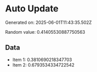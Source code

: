 # Auto Update

Generated on: 2025-06-01T11:43:35.502Z

Random value: 0.41405530887750563

## Data

- Item 1: 0.3810690218347703
- Item 2: 0.6793534334722542